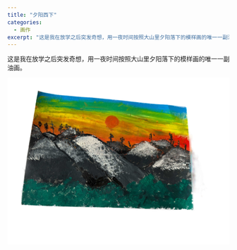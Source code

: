 ```yaml
---
title: "夕阳西下"
categories:
  - 画作
excerpt: "这是我在放学之后突发奇想，用一夜时间按照大山里夕阳落下的模样画的唯一一副油画。"
---
```


这是我在放学之后突发奇想，用一夜时间按照大山里夕阳落下的模样画的唯一一副油画。

![夕阳西下](/assets/images/sunset.jpg)

